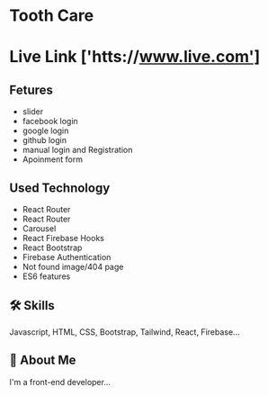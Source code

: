 # Tooth Care

# Live Link ['htts://www.live.com']

## Fetures
- slider
- facebook login
- google login
- github login
- manual login and Registration
- Apoinment form

## Used Technology

- React Router
- React Router
- Carousel 
- React Firebase Hooks
- React Bootstrap
- Firebase Authentication
- Not found image/404 page 
- ES6 features

## 🛠 Skills
Javascript, HTML, CSS, Bootstrap, Tailwind, React, Firebase...

## 🚀 About Me
I'm a front-end developer...